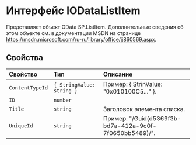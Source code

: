 # <a name="iodatalistitem-interface"></a>Интерфейс IODataListItem







Представляет объект OData SP.ListItem. Дополнительные сведения об этом объекте см. в документации MSDN на странице https://msdn.microsoft.com/ru-ru/library/office/jj860569.aspx.




## <a name="properties"></a>Свойства

| Свойство     | Тип   | Описание|
|:-------------|:-------|:-----------|
|`ContentTypeId`      | `{ StringValue: string }` | Пример: { StrinValue: "0x010100C5..." }. |
|`ID`      | `number` |  |
|`Title`      | `string` | Заголовок элемента списка. |
|`UniqueId`      | `string` | Пример: "/Guid(d5369f3b-bd7a-412a-9c0f-7f0650bb5489)/". |






